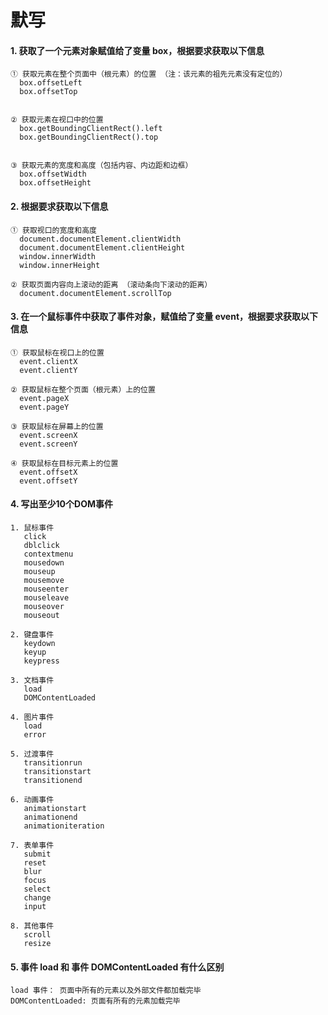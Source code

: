 # 默写

#### 1. 获取了一个元素对象赋值给了变量 box，根据要求获取以下信息

```
① 获取元素在整个页面中（根元素）的位置 （注：该元素的祖先元素没有定位的）
  box.offsetLeft
  box.offsetTop
  

② 获取元素在视口中的位置
  box.getBoundingClientRect().left
  box.getBoundingClientRect().top


③ 获取元素的宽度和高度（包括内容、内边距和边框）
  box.offsetWidth
  box.offsetHeight

```

#### 2.  根据要求获取以下信息

```
① 获取视口的宽度和高度
  document.documentElement.clientWidth
  document.documentElement.clientHeight
  window.innerWidth
  window.innerHeight

② 获取页面内容向上滚动的距离 （滚动条向下滚动的距离）
  document.documentElement.scrollTop

```

#### 3. 在一个鼠标事件中获取了事件对象，赋值给了变量 event，根据要求获取以下信息

```
① 获取鼠标在视口上的位置
  event.clientX
  event.clientY

② 获取鼠标在整个页面（根元素）上的位置
  event.pageX
  event.pageY
	
③ 获取鼠标在屏幕上的位置
  event.screenX
  event.screenY

④ 获取鼠标在目标元素上的位置
  event.offsetX
  event.offsetY

```

#### 4. 写出至少10个DOM事件

```
1. 鼠标事件
   click
   dblclick
   contextmenu
   mousedown
   mouseup
   mousemove
   mouseenter
   mouseleave
   mouseover
   mouseout

2. 键盘事件
   keydown
   keyup
   keypress
   
3. 文档事件
   load
   DOMContentLoaded
   
4. 图片事件
   load
   error
   
5. 过渡事件
   transitionrun
   transitionstart
   transitionend
   
6. 动画事件
   animationstart
   animationend
   animationiteration
   
7. 表单事件
   submit
   reset
   blur
   focus
   select
   change
   input
   
8. 其他事件
   scroll
   resize
```





#### 5. 事件 load 和 事件 DOMContentLoaded 有什么区别

```
load 事件： 页面中所有的元素以及外部文件都加载完毕
DOMContentLoaded: 页面有所有的元素加载完毕
```



